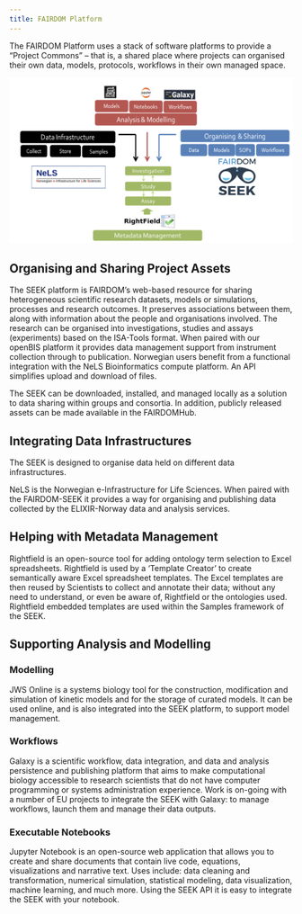 ```yaml
---
title: FAIRDOM Platform
---
```


The FAIRDOM Platform uses a stack of software platforms to provide a “Project Commons” – that is, a shared place where projects 
can organised their own data, models, protocols, workflows  in their own managed space.

![FAIRDOM platform](images/Platforms.png)

## Organising and Sharing Project Assets
The SEEK platform is FAIRDOM’s web-based resource for sharing heterogeneous scientific research datasets, models or simulations, processes and research outcomes. 
It preserves associations between them, along with information about the people and organisations involved. The research can be organised into investigations, 
studies and assays (experiments) based on the ISA-Tools format. When paired with our openBIS platform it provides data management support from instrument 
collection through to publication. Norwegian users benefit from a functional integration with the NeLS Bioinformatics compute platform. An API simplifies 
upload and download of files.

The SEEK can be downloaded, installed, and managed locally as a solution to data sharing within groups and consortia. In addition, publicly released assets can be made available in the FAIRDOMHub.

## Integrating Data Infrastructures

The SEEK is designed to organise data held on different data infrastructures.

NeLS is the Norwegian e-Infrastructure for Life Sciences. When paired with the FAIRDOM-SEEK  it provides a way for organising and publishing data collected 
by the ELIXIR-Norway data and analysis services.

## Helping with Metadata Management 

Rightfield is an open-source tool for adding ontology term selection to Excel spreadsheets. Rightfield is used by a ‘Template Creator’ to create semantically aware Excel spreadsheet templates. The Excel templates are then reused by Scientists to collect and annotate their data; without any need to understand, or even be aware of, Rightfield or the ontologies used. Rightfield embedded templates are used within the Samples framework of the SEEK.

## Supporting Analysis and Modelling 

### Modelling
JWS Online is a systems biology tool for the construction, modification and simulation of kinetic models and for the storage of curated models. It can be used online, and is also integrated into the SEEK platform, to support model management.

### Workflows
Galaxy is  a scientific workflow, data integration, and data and analysis persistence and publishing platform that aims to make computational biology accessible to research scientists that do not have computer programming or systems administration experience. Work is on-going with a number of EU projects to integrate the SEEK with Galaxy: to manage workflows, launch them and manage their data outputs.

### Executable Notebooks
Jupyter Notebook  is an open-source web application that allows you to create and share documents that contain live code, equations, visualizations and narrative text. Uses include: data cleaning and transformation, numerical simulation, statistical modeling, data visualization, machine learning, and much more. Using the SEEK API it is easy to integrate the SEEK with your notebook.

